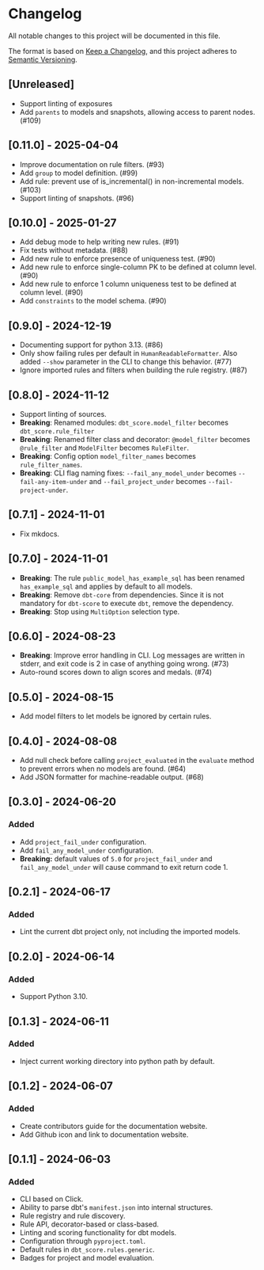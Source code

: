 # Changelog

All notable changes to this project will be documented in this file.

The format is based on [Keep a Changelog](https://keepachangelog.com/en/1.0.0/),
and this project adheres to
[Semantic Versioning](https://semver.org/spec/v2.0.0.html).

## [Unreleased]

- Support linting of exposures
- Add `parents` to models and snapshots, allowing access to parent nodes. (#109)

## [0.11.0] - 2025-04-04

- Improve documentation on rule filters. (#93)
- Add `group` to model definition. (#99)
- Add rule: prevent use of is_incremental() in non-incremental models. (#103)
- Support linting of snapshots. (#96)

## [0.10.0] - 2025-01-27

- Add debug mode to help writing new rules. (#91)
- Fix tests without metadata. (#88)
- Add new rule to enforce presence of uniqueness test. (#90)
- Add new rule to enforce single-column PK to be defined at column level. (#90)
- Add new rule to enforce 1 column uniqueness test to be defined at column
  level. (#90)
- Add `constraints` to the model schema. (#90)

## [0.9.0] - 2024-12-19

- Documenting support for python 3.13. (#86)
- Only show failing rules per default in `HumanReadableFormatter`. Also added
  `--show` parameter in the CLI to change this behavior. (#77)
- Ignore imported rules and filters when building the rule registry. (#87)

## [0.8.0] - 2024-11-12

- Support linting of sources.
- **Breaking**: Renamed modules: `dbt_score.model_filter` becomes
  `dbt_score.rule_filter`
- **Breaking**: Renamed filter class and decorator: `@model_filter` becomes
  `@rule_filter` and `ModelFilter` becomes `RuleFilter`.
- **Breaking**: Config option `model_filter_names` becomes `rule_filter_names`.
- **Breaking**: CLI flag naming fixes: `--fail_any_model_under` becomes
  `--fail-any-item-under` and `--fail_project_under` becomes
  `--fail-project-under`.

## [0.7.1] - 2024-11-01

- Fix mkdocs.

## [0.7.0] - 2024-11-01

- **Breaking**: The rule `public_model_has_example_sql` has been renamed
  `has_example_sql` and applies by default to all models.
- **Breaking**: Remove `dbt-core` from dependencies. Since it is not mandatory
  for `dbt-score` to execute `dbt`, remove the dependency.
- **Breaking**: Stop using `MultiOption` selection type.

## [0.6.0] - 2024-08-23

- **Breaking**: Improve error handling in CLI. Log messages are written in
  stderr, and exit code is 2 in case of anything going wrong. (#73)
- Auto-round scores down to align scores and medals. (#74)

## [0.5.0] - 2024-08-15

- Add model filters to let models be ignored by certain rules.

## [0.4.0] - 2024-08-08

- Add null check before calling `project_evaluated` in the `evaluate` method to
  prevent errors when no models are found. (#64)
- Add JSON formatter for machine-readable output. (#68)

## [0.3.0] - 2024-06-20

### Added

- Add `project_fail_under` configuration.
- Add `fail_any_model_under` configuration.
- **Breaking:** default values of `5.0` for `project_fail_under` and
  `fail_any_model_under` will cause command to exit return code 1.

## [0.2.1] - 2024-06-17

### Added

- Lint the current dbt project only, not including the imported models.

## [0.2.0] - 2024-06-14

### Added

- Support Python 3.10.

## [0.1.3] - 2024-06-11

### Added

- Inject current working directory into python path by default.

## [0.1.2] - 2024-06-07

### Added

- Create contributors guide for the documentation website.
- Add Github icon and link to documentation website.

## [0.1.1] - 2024-06-03

### Added

- CLI based on Click.
- Ability to parse dbt's `manifest.json` into internal structures.
- Rule registry and rule discovery.
- Rule API, decorator-based or class-based.
- Linting and scoring functionality for dbt models.
- Configuration through `pyproject.toml`.
- Default rules in `dbt_score.rules.generic`.
- Badges for project and model evaluation.
